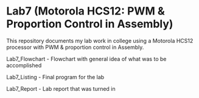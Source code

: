 # Lab7 (Motorola HCS12: PWM & Proportion Control in Assembly)

This repository documents my lab work in college using a Motorola HCS12 processor with PWM & proportion control in Assembly.

Lab7_Flowchart - Flowchart with general idea of what was to be accomplished

Lab7_Listing - Final program for the lab

Lab7_Report - Lab report that was turned in
